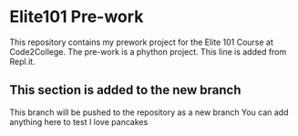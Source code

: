 # Elite101 Pre-work
This repository contains my prework project for the Elite 101 Course at Code2College.
The pre-work is a phython project.
This line is added from Repl.it. 

## This section is added to the new branch
This branch will be pushed to the repository as a new branch 
You can add anything here to test 
I love pancakes